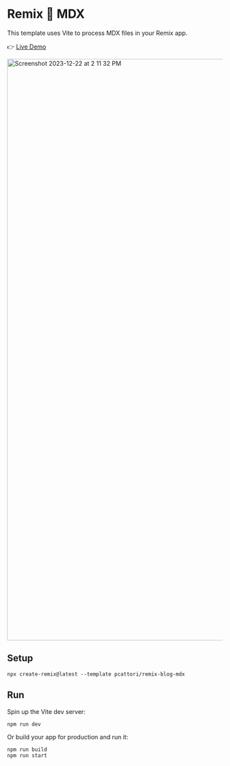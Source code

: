 # Remix 🤝 MDX

This template uses Vite to process MDX files in your Remix app.

👉 [Live Demo](https://remix-blog-mdx.fly.dev)

<img width="1358" alt="Screenshot 2023-12-22 at 2 11 32 PM" src="https://github.com/pcattori/remix-blog-mdx/assets/1477317/fe385e39-9b59-40c7-8db2-274480316d3f">

## Setup

```shellscript
npx create-remix@latest --template pcattori/remix-blog-mdx
```

## Run

Spin up the Vite dev server:

```shellscript
npm run dev
```

Or build your app for production and run it:

```shellscript
npm run build
npm run start
```
